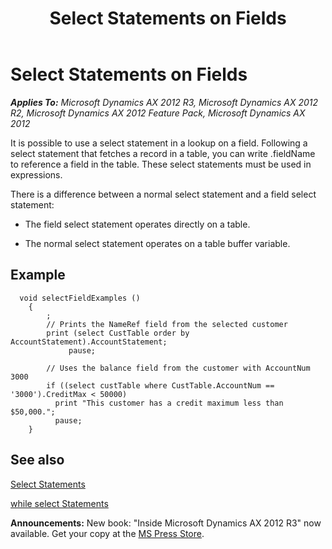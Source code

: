 ﻿---
title: Select Statements on Fields
TOCTitle: Select Statements on Fields
ms:assetid: 9a2a3ae2-2cc8-4381-9375-1e25f3270a19
ms:mtpsurl: https://msdn.microsoft.com/en-us/library/Aa845654(v=AX.60)
ms:contentKeyID: 35248100
ms.date: 05/18/2015
mtps_version: v=AX.60
---

# Select Statements on Fields 


_**Applies To:** Microsoft Dynamics AX 2012 R3, Microsoft Dynamics AX 2012 R2, Microsoft Dynamics AX 2012 Feature Pack, Microsoft Dynamics AX 2012_

It is possible to use a select statement in a lookup on a field. Following a select statement that fetches a record in a table, you can write .fieldName to reference a field in the table. These select statements must be used in expressions.

There is a difference between a normal select statement and a field select statement:

  - The field select statement operates directly on a table.

  - The normal select statement operates on a table buffer variable.

## Example

```X++
  void selectFieldExamples ()
    {
        ;
        // Prints the NameRef field from the selected customer
        print (select CustTable order by AccountStatement).AccountStatement;
             pause;
     
        // Uses the balance field from the customer with AccountNum 3000
        if ((select custTable where CustTable.AccountNum == '3000').CreditMax < 50000)
          print "This customer has a credit maximum less than $50,000.";
          pause;
    }
```

## See also

[Select Statements](select-statements.md)

[while select Statements](while-select-statements.md)

  
**Announcements:** New book: "Inside Microsoft Dynamics AX 2012 R3" now available. Get your copy at the [MS Press Store](https://www.microsoftpressstore.com/store/inside-microsoft-dynamics-ax-2012-r3-9780735685109).

